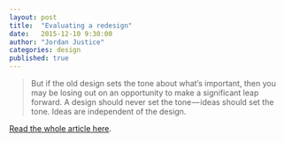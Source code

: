 ```yaml
---
layout: post
title:  "Evaluating a redesign"
date:   2015-12-10 9:30:00
author: "Jordan Justice"
categories: design
published: true
---
```


> But if the old design sets the tone about what’s important, then you may be losing out on an opportunity to make a significant leap forward. A design should never set the tone — ideas should set the tone. Ideas are independent of the design.

[Read the whole article here][medium].

[medium]: https://m.signalvnoise.com/evaluating-a-redesign-71e4344dd265#.eug0rdc84
